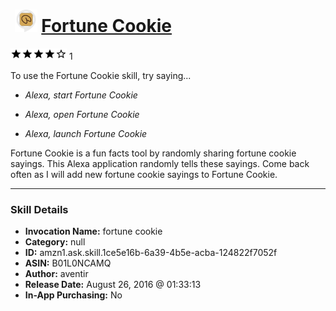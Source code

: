 # &nbsp;<img src="skill_icon" alt="Fortune Cookie icon" width="36"> [Fortune Cookie](http://alexa.amazon.com/#skills/amzn1.ask.skill.1ce5e16b-6a39-4b5e-acba-124822f7052f)
![4 stars](../../images/ic_star_black_18dp_1x.png)![4 stars](../../images/ic_star_black_18dp_1x.png)![4 stars](../../images/ic_star_black_18dp_1x.png)![4 stars](../../images/ic_star_black_18dp_1x.png)![4 stars](../../images/ic_star_border_black_18dp_1x.png) 1

To use the Fortune Cookie skill, try saying...

* *Alexa, start Fortune Cookie*

* *Alexa, open Fortune Cookie*

* *Alexa, launch Fortune Cookie*

Fortune Cookie is a fun facts tool by randomly sharing fortune cookie sayings.  This Alexa application randomly tells these sayings. Come back often as I will add new fortune cookie sayings to Fortune Cookie.

***

### Skill Details

* **Invocation Name:** fortune cookie
* **Category:** null
* **ID:** amzn1.ask.skill.1ce5e16b-6a39-4b5e-acba-124822f7052f
* **ASIN:** B01L0NCAMQ
* **Author:** aventir
* **Release Date:** August 26, 2016 @ 01:33:13
* **In-App Purchasing:** No
